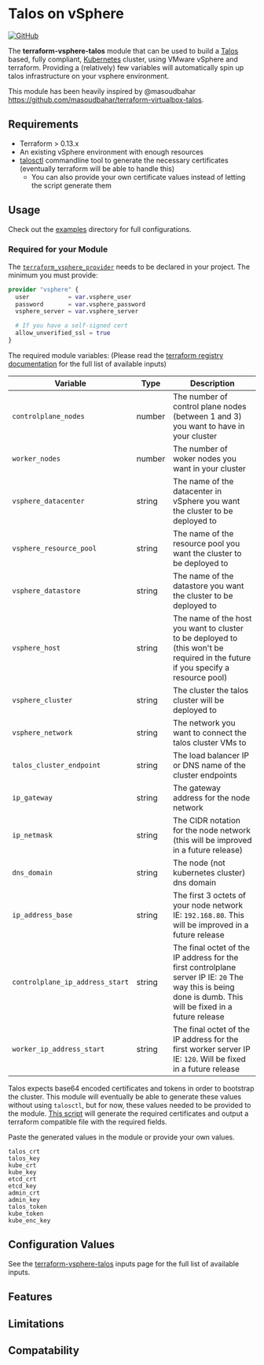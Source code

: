 # Talos on vSphere
[![GitHub](https://img.shields.io/github/license/tvories/terraform-vsphere-talos?style=flat)](https://github.com/tvories/terraform-vsphere-talos/blob/main/LICENSE)

The **terraform-vsphere-talos** module that can be used to build a [Talos](https://www.talos.dev/docs/v0.8/introduction/what-is-talos/#why-talos) based, fully compliant, [Kubernetes](https://kubernetes.io) cluster, using VMware vSphere and terraform.  Providing a (relatively) few variables will automatically spin up talos infrastructure on your vsphere environment.

This module has been heavily inspired by @masoudbahar https://github.com/masoudbahar/terraform-virtualbox-talos.

## Requirements

* Terraform > 0.13.x
* An existing vSphere environment with enough resources
* [talosctl](https://www.talos.dev/docs/v0.8/introduction/quickstart/#talosctl) commandline tool to generate the necessary certificates (eventually terraform will be able to handle this)
  * You can also provide your own certificate values instead of letting the script generate them

## Usage

Check out the [examples](https://github.com/tvories/terraform-vsphere-talos/tree/master/examples) directory for full configurations.

### Required for your Module

The [`terraform_vsphere_provider`](https://registry.terraform.io/providers/hashicorp/vsphere/latest/docs) needs to be declared in your project.  The minimum you must provide:

```terraform
provider "vsphere" {
  user           = var.vsphere_user
  password       = var.vsphere_password
  vsphere_server = var.vsphere_server

  # If you have a self-signed cert
  allow_unverified_ssl = true
}
```

The required module variables:
(Please read the [terraform registry documentation](https://registry.terraform.io/modules/tvories/talos/vsphere/latest?tab=inputs) for the full list of available inputs)

| Variable | Type     | Description |
| ------------ | ------------ | ------------ |
| `controlplane_nodes` | number | The number of control plane nodes (between 1 and 3) you want to have in your cluster |
|`worker_nodes`| number | The number of woker nodes you want in your cluster |
|`vsphere_datacenter` | string | The name of the datacenter in vSphere you want the cluster to be deployed to |
|`vsphere_resource_pool` | string | The name of the resource pool you want the cluster to be deployed to |
|`vsphere_datastore` | string | The name of the datastore you want the cluster to be deployed to |
|`vsphere_host` | string | The name of the host you want to cluster to be deployed to (this won't be required in the future if you specify a resource pool) |
|`vsphere_cluster` | string | The cluster the talos cluster will be deployed to |
|`vsphere_network`| string | The network you want to connect the talos cluster VMs to|
|`talos_cluster_endpoint`| string | The load balancer IP or DNS name of the cluster endpoints |
|`ip_gateway` | string | The gateway address for the node network |
|`ip_netmask` | string | The CIDR notation for the node network (this will be improved in a future release) |
|`dns_domain` | string | The node (not kubernetes cluster) dns domain |
|`ip_address_base` | string | The first 3 octets of your node network IE: `192.168.80`.  This will be improved in a future release |
|`controlplane_ip_address_start` | string | The final octet of the IP address for the first controlplane server IP IE: `20`  The way this is being done is dumb.  This will be fixed in a future release |
|`worker_ip_address_start` | string| The final octet of the IP address for the first worker server IP IE: `120`.  Will be fixed in a future release |

Talos expects base64 encoded certificates and tokens in order to bootstrap the cluster.  This module will eventually be able to generate these values without using `talosctl`, but for now, these values needed to be provided to the module.  [This script](https://github.com/tvories/terraform-vsphere-talos/blob/master/scripts/talos_certificates.sh) will generate the required certificates and output a terraform compatible file with the required fields.

Paste the generated values in the module or provide your own values.

```
talos_crt
talos_key
kube_crt
kube_key
etcd_crt
etcd_key
admin_crt
admin_key
talos_token
kube_token
kube_enc_key
```


## Configuration Values
See the [terraform-vsphere-talos](https://registry.terraform.io/modules/tvories/talos/vsphere/latest?tab=inputs) inputs page for the full list of available inputs.

## Features

## Limitations

## Compatability
